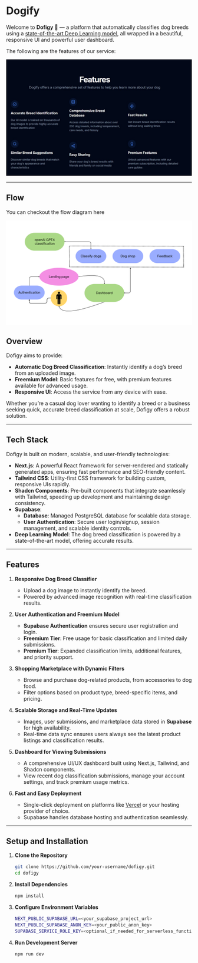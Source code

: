 # Dogify

Welcome to **Dofigy** :dog: — a platform that automatically classifies dog breeds using a [state-of-the-art Deep Learning model](https://universe.roboflow.com/cian-zpr5u/dog-breed-xpaq6/model/1), all wrapped in a beautiful, responsive UI and powerful user dashboard.

The following are the features of our service:

![Feature image](./images/features.jpg)

---

## Flow

You can checkout the flow diagram here

![flow](./images/flow.png)

## Overview

Dofigy aims to provide:
- **Automatic Dog Breed Classification**: Instantly identify a dog’s breed from an uploaded image.
- **Freemium Model**: Basic features for free, with premium features available for advanced usage.
- **Responsive UI**: Access the service from any device with ease.

Whether you’re a casual dog lover wanting to identify a breed or a business seeking quick, accurate breed classification at scale, Dofigy offers a robust solution.

---

## Tech Stack

Dofigy is built on modern, scalable, and user-friendly technologies:

- **Next.js**: A powerful React framework for server-rendered and statically generated apps, ensuring fast performance and SEO-friendly content.
- **Tailwind CSS**: Utility-first CSS framework for building custom, responsive UIs rapidly.
- **Shadcn Components**: Pre-built components that integrate seamlessly with Tailwind, speeding up development and maintaining design consistency.
- **Supabase**: 
  - **Database**: Managed PostgreSQL database for scalable data storage.
  - **User Authentication**: Secure user login/signup, session management, and scalable identity controls.
- **Deep Learning Model**: The dog breed classification is powered by a state-of-the-art model, offering accurate results.

---

## Features

1. **Responsive Dog Breed Classifier**  
   - Upload a dog image to instantly identify the breed.
   - Powered by advanced image recognition with real-time classification results.

2. **User Authentication and Freemium Model**  
   - **Supabase Authentication** ensures secure user registration and login.
   - **Freemium Tier**: Free usage for basic classification and limited daily submissions.
   - **Premium Tier**: Expanded classification limits, additional features, and priority support.

3. **Shopping Marketplace with Dynamic Filters**  
   - Browse and purchase dog-related products, from accessories to dog food.
   - Filter options based on product type, breed-specific items, and pricing.

4. **Scalable Storage and Real-Time Updates**  
   - Images, user submissions, and marketplace data stored in **Supabase** for high availability.
   - Real-time data sync ensures users always see the latest product listings and classification results.

5. **Dashboard for Viewing Submissions**  
   - A comprehensive UI/UX dashboard built using Next.js, Tailwind, and Shadcn components.
   - View recent dog classification submissions, manage your account settings, and track premium usage metrics.

6. **Fast and Easy Deployment**  
   - Single-click deployment on platforms like [Vercel](https://vercel.com/) or your hosting provider of choice.
   - Supabase handles database hosting and authentication seamlessly.

---

## Setup and Installation

1. **Clone the Repository**
   ```bash
   git clone https://github.com/your-username/dofigy.git
   cd dofigy
2. **Install Dependencies**
   ```bash
   npm install
3. **Configure Environment Variables**
   ```bash
   NEXT_PUBLIC_SUPABASE_URL=<your_supabase_project_url>
   NEXT_PUBLIC_SUPABASE_ANON_KEY=<your_public_anon_key>
   SUPABASE_SERVICE_ROLE_KEY=<optional_if_needed_for_serverless_functions>
4. **Run Development Server**
    ```bash
   npm run dev

   
   

